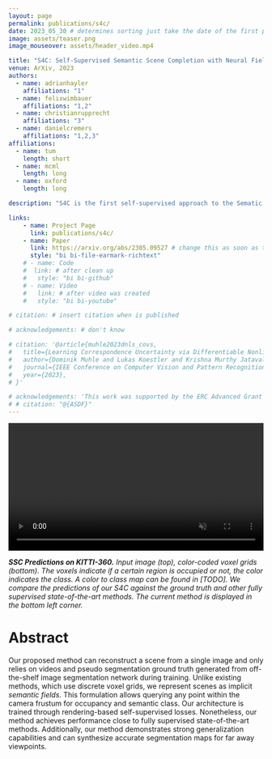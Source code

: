 ```yaml
---
layout: page
permalink: publications/s4c/
date: 2023_05_30 # determines sorting just take the date of the first publication as YYYY_MM_DD
image: assets/teaser.png
image_mouseover: assets/header_video.mp4

title: "S4C: Self-Supervised Semantic Scene Completion with Neural Fields"
venue: ArXiv, 2023
authors:
  - name: adrianhayler
    affiliations: "1"
  - name: felixwimbauer
    affiliations: "1,2"
  - name: christianrupprecht
    affiliations: "3"
  - name: danielcremers
    affiliations: "1,2,3"
affiliations:
  - name: tum
    length: short
  - name: mcml
    length: long
  - name: oxford
    length: long

description: "S4C is the first self-supervised approach to the Sematic Scence Completion task. It achives close to state-of-the-art performance on the KITTI-360 SSCBench dataset."

links:
    - name: Project Page
      link: publications/s4c/
    - name: Paper
      link: https://arxiv.org/abs/2305.09527 # change this as soon as the paper is uploaded
      style: "bi bi-file-earmark-richtext"
    # - name: Code
    #  link: # after clean up
    #   style: "bi bi-github"
    # - name: Video
    #   link: # after video was created
    #   style: "bi bi-youtube"

# citation: # insert citation when is published

# acknowledgements: # don't know

# citation: '@article{muhle2023dnls_covs,
#   title={Learning Correspondence Uncertainty via Differentiable Nonlinear Least Squares},
#   author={Dominik Muhle and Lukas Koestler and Krishna Murthy Jatavallabhula and Daniel Cremers},
#   journal={IEEE Conference on Computer Vision and Pattern Recognition (CVPR)},
#   year={2023},
# }'

# acknowledgements: 'This work was supported by the ERC Advanced Grant SIMULACRON, by the Munich Center for Machine Learning and by the EPSRC Programme Grant VisualAI EP/T028572/1.'
# # citation: "@{ASDF}"
---
```


<video width="100%" autoplay muted loop>
  <source src="./assets/header_video.mp4" type="video/mp4">
Your browser does not support the video tag.
</video>

***SSC Predictions on KITTI-360.** Input image (top), color-coded voxel grids (bottom). The voxels indicate if a certain region is occupied or not, the color indicates the class. A color to class map can be found in [TODO]. We compare the predictions of our S4C against the ground truth and other fully supervised state-of-the-art methods. The current method is displayed in the bottom left corner.*

# Abstract

Our proposed method can reconstruct a scene from a single image and only relies on videos and pseudo segmentation ground truth generated from off-the-shelf image segmentation network during training.
Unlike existing methods, which use discrete voxel grids, we represent scenes as implicit *semantic fields*.
This formulation allows querying any point within the camera frustum for occupancy and semantic class.
Our architecture is trained through rendering-based self-supervised losses.
Nonetheless, our method achieves performance close to fully supervised state-of-the-art methods.
Additionally, our method demonstrates strong generalization capabilities and can synthesize accurate segmentation maps for far away viewpoints.

